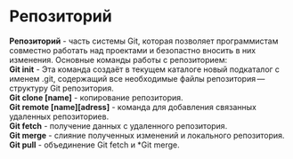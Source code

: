 # Репозиторий

<strong>Репозиторий</strong> - часть системы Git, которая позволяет программистам совместно работать над проектами и безопастно вносить в них изменения.
Основные команды работы с репозиторием:</br>
**Git init** - Эта команда создаёт в текущем каталоге новый подкаталог с именем .git, содержащий все необходимые файлы репозитория — структуру Git репозитория.</br>
**Git clone [name]** - копирование репозитория.</br>
**Git remote [name][adress]** - команда для добавления связанных удаленных репозиториев.</br>
**Git fetch** - получение данных с удаленного репозитория.</br>
**Git merge** - слияние полученных изменений и локального репозитория.</br>
**Git pull** - объединение Git fetch и \*Git merge.</br>
